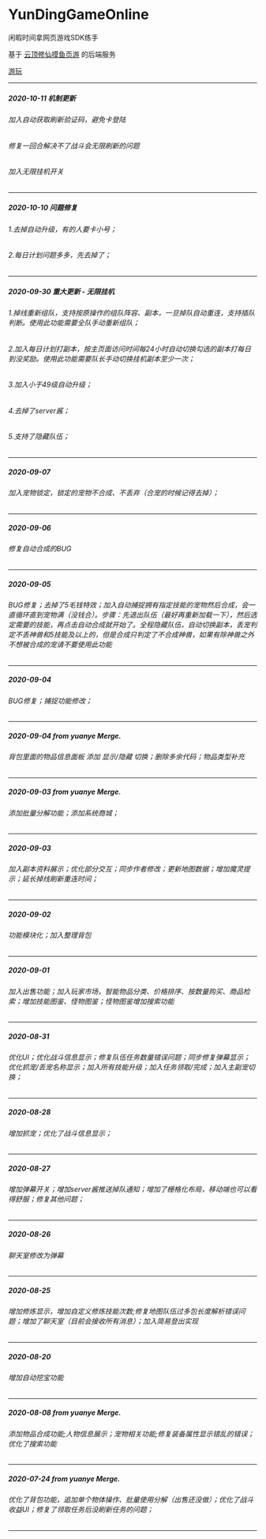 # YunDingGameOnline
闲暇时间拿网页游戏SDK练手

基于 [云顶修仙摸鱼页游](http://yundingxx.com:8888/) 的后端服务

[游玩](http://yundingxx.kidsongs.top)

---

##### 2020-10-11 机制更新
###### 加入自动获取刷新验证码，避免卡登陆
###### 修复一回合解决不了战斗会无限刷新的问题
###### 加入无限挂机开关
---
##### 2020-10-10 问题修复
###### 1.去掉自动升级，有的人要卡小号；
###### 2.每日计划问题多多，先去掉了；
---
##### 2020-09-30 重大更新 - 无限挂机
###### 1.掉线重新组队，支持按原操作的组队阵容、副本，一旦掉队自动重连，支持插队判断。使用此功能需要全队手动重新组队；
###### 2.加入每日计划打副本，按主页面访问时间每24小时自动切换勾选的副本打每日到没奖励。使用此功能需要队长手动切换挂机副本至少一次；
###### 3.加入小于49级自动升级；
###### 4.去掉了server酱；
###### 5.支持了隐藏队伍；
---
##### 2020-09-07
###### 加入宠物锁定，锁定的宠物不合成、不丢弃（合宠的时候记得去掉）；
---
##### 2020-09-06
###### 修复自动合成的BUG
---
##### 2020-09-05
###### BUG修复；去掉了5毛钱特效；加入自动捕捉拥有指定技能的宠物然后合成，会一直循环直到宠物满（没钱合）。步骤：先退出队伍（最好再重新加载一下），然后选定需要的技能，再点击自动合成就开始了。全程隐藏队伍，自动切换副本，丢宠判定不丢神兽和5技能及以上的，但是合成只判定了不合成神兽，如果有除神兽之外不想被合成的宠请不要使用此功能
---
##### 2020-09-04
###### BUG修复；捕捉功能修改；
---
##### 2020-09-04 from yuanye Merge.
###### 背包里面的物品信息面板 添加 显示/隐藏 切换；删除多余代码；物品类型补充
---
##### 2020-09-03 from yuanye Merge.
###### 添加批量分解功能；添加系统商城；
---
##### 2020-09-03
###### 加入副本资料展示；优化部分交互；同步作者修改；更新地图数据；增加魔灵提示；延长掉线刷新重连时间；
---
##### 2020-09-02
###### 功能模块化；加入整理背包
---
##### 2020-09-01
###### 加入出售功能；加入玩家市场，智能物品分类、价格排序、按数量购买、商品检索；增加技能图鉴、怪物图鉴；怪物图鉴增加搜索功能
---
##### 2020-08-31
###### 优化UI；优化战斗信息显示；修复队伍任务数量错误问题；同步修复弹幕显示；优化抓宠/丢宠名称显示；加入所有技能升级；加入任务领取/完成；加入主副宠切换；
---
##### 2020-08-28
###### 增加抓宠；优化了战斗信息显示；
---
##### 2020-08-27
###### 增加弹幕开关；增加server酱推送掉队通知；增加了栅格化布局，移动端也可以看得舒服；修复其他问题；
---
##### 2020-08-26
###### 聊天室修改为弹幕
---
##### 2020-08-25
###### 增加修炼显示，增加自定义修炼技能次数;修复地图队伍过多包长度解析错误问题；增加了聊天室（目前会接收所有消息）；加入简易登出实现
---
##### 2020-08-20
###### 增加自动挖宝功能
---
##### 2020-08-08 from yuanye Merge.
###### 添加物品合成功能;人物信息展示；宠物相关功能;修复装备属性显示错乱的错误；优化了搜索功能
---
##### 2020-07-24 from yuanye Merge.
###### 优化了背包功能，追加单个物体操作、批量使用分解（出售还没做）；优化了战斗收益UI；修复了领取任务后没刷新任务的问题；
---
